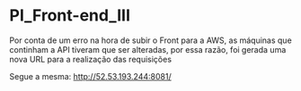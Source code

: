 # PI_Front-end_III

Por conta de um erro na hora de subir o Front para a AWS, as máquinas que continham a API tiveram que ser alteradas, por essa razão, foi gerada uma nova URL para a realização das requisições

Segue a mesma: http://52.53.193.244:8081/
